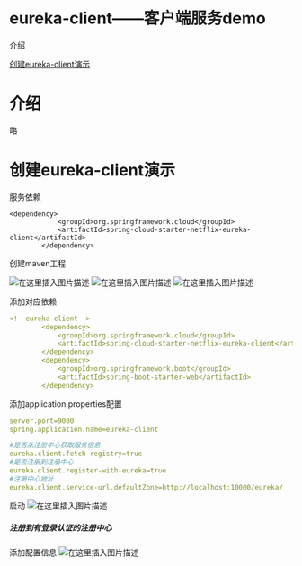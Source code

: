 # eureka-client——客户端服务demo

[介绍](#介绍)

[创建eureka-client演示](#创建eureka-client演示)

# 介绍
略

# 创建eureka-client演示

服务依赖

```$xslt
<dependency>
            <groupId>org.springframework.cloud</groupId>
            <artifactId>spring-cloud-starter-netflix-eureka-client</artifactId>
        </dependency>
```

创建maven工程

![在这里插入图片描述](https://img-blog.csdnimg.cn/20200712194610343.png?x-oss-process=image/watermark,type_ZmFuZ3poZW5naGVpdGk,shadow_10,text_aHR0cHM6Ly9ibG9nLmNzZG4ubmV0L3dlaXhpbl80NTUyODk4Nw==,size_16,color_FFFFFF,t_70)
![在这里插入图片描述](https://img-blog.csdnimg.cn/20200712194621396.png?x-oss-process=image/watermark,type_ZmFuZ3poZW5naGVpdGk,shadow_10,text_aHR0cHM6Ly9ibG9nLmNzZG4ubmV0L3dlaXhpbl80NTUyODk4Nw==,size_16,color_FFFFFF,t_70)
![在这里插入图片描述](https://img-blog.csdnimg.cn/20200712194631536.png?x-oss-process=image/watermark,type_ZmFuZ3poZW5naGVpdGk,shadow_10,text_aHR0cHM6Ly9ibG9nLmNzZG4ubmV0L3dlaXhpbl80NTUyODk4Nw==,size_16,color_FFFFFF,t_70)

添加对应依赖

```yaml
<!--eureka client-->
        <dependency>
            <groupId>org.springframework.cloud</groupId>
            <artifactId>spring-cloud-starter-netflix-eureka-client</artifactId>
        </dependency>
        <dependency>
            <groupId>org.springframework.boot</groupId>
            <artifactId>spring-boot-starter-web</artifactId>
        </dependency>
```
添加application.properties配置

```yaml
server.port=9000
spring.application.name=eureka-client

#是否从注册中心获取服务信息
eureka.client.fetch-registry=true
#是否注册到注册中心
eureka.client.register-with-eureka=true
#注册中心地址
eureka.client.service-url.defaultZone=http://localhost:10000/eureka/
```

启动
![在这里插入图片描述](https://img-blog.csdnimg.cn/20200712194937997.png?x-oss-process=image/watermark,type_ZmFuZ3poZW5naGVpdGk,shadow_10,text_aHR0cHM6Ly9ibG9nLmNzZG4ubmV0L3dlaXhpbl80NTUyODk4Nw==,size_16,color_FFFFFF,t_70)

##### 注册到有登录认证的注册中心

添加配置信息
![在这里插入图片描述](https://img-blog.csdnimg.cn/20200713161230394.png?x-oss-process=image/watermark,type_ZmFuZ3poZW5naGVpdGk,shadow_10,text_aHR0cHM6Ly9ibG9nLmNzZG4ubmV0L3dlaXhpbl80NTUyODk4Nw==,size_16,color_FFFFFF,t_70)


